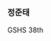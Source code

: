 ### 정준태

GSHS 38th
<!--
**Powering111/Powering111** is a ✨ _special_ ✨ repository because its `README.md` (this file) appears on your GitHub profile. yeah

Here are some ideas to get you started:

- 🔭 I’m currently working on ...
- 🌱 I’m currently learning ...
- 👯 I’m looking to collaborate on ...
- 🤔 I’m looking for help with ...
- 💬 Ask me about ...
- 📫 How to reach me: ...
- 😄 Pronouns: ...
- ⚡ Fun fact: ...
-->
